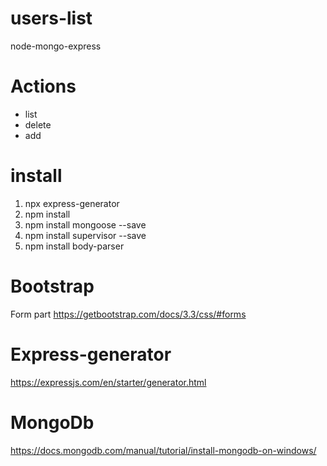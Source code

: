# users-list
node-mongo-express 

# Actions

- list
- delete
- add

# install
1. npx express-generator
2. npm install
3. npm install mongoose --save
4. npm install supervisor --save
5. npm install body-parser

# Bootstrap
Form part
https://getbootstrap.com/docs/3.3/css/#forms

# Express-generator
https://expressjs.com/en/starter/generator.html

# MongoDb
https://docs.mongodb.com/manual/tutorial/install-mongodb-on-windows/
